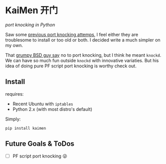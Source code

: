 # KaiMen 开门 #

*port knocking in Python*

Saw some [previous port knocking attemps](http://www.portknocking.org/view/implementations), I feel either they are troublesome to install or too old or both. I decided write a much simpler on my own.

That [grumpy BSD guy say](http://bsdly.blogspot.com/2012/04/why-not-use-port-knocking.html) no to port knocking, but I think he meant `knockd`. We can have so much fun outside `knockd` with innovative variaties. But his idea of doing pure PF script port knocking is worthy check out.

## Install ##

requires:

 - Recent Ubuntu with `iptables`
 - Python 2.x (with most distro's default)

Simply:

    pip install kaimen


## Future Goals & ToDos ##

 - [ ] PF script port knocking 😜